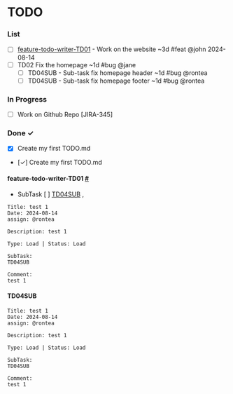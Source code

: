 # TODO
### List
- [ ] [feature-todo-writer-TD01](#feature-todo-writer-td01)  - Work on the website ~3d #feat @john 2024-08-14
- [ ] TD02 Fix the homepage ~1d #bug @jane  
  - [ ] TD04SUB - Sub-task fix homepage header ~1d #bug @rontea
  - [ ] TD04SUB - Sub-task fix homepage footer ~1d #bug @rontea

### In Progress

- [ ] Work on Github Repo [JIRA-345]  

### Done ✓

- [x] Create my first TODO.md  
- [✓] Create my first TODO.md 


#### feature-todo-writer-TD01 [#](#feature-todo-writer-td01)
- SubTask [ ] [TD04SUB](#td04sub) , 
```plaintext
Title: test 1
Date: 2024-08-14
assign: @rontea

Description: test 1 

Type: Load | Status: Load 

SubTask:
TD04SUB 

Comment:
test 1
```

#### TD04SUB [](#TD04SUB) <a id="td04sub)"></a>
```plaintext
Title: test 1
Date: 2024-08-14
assign: @rontea

Description: test 1 

Type: Load | Status: Load 

SubTask:
TD04SUB 

Comment:
test 1
```
